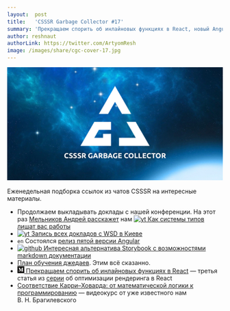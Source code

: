 ```yaml
---
layout:  post
title:   'CSSSR Garbage Collector #17'
summary: 'Прекращаем спорить об инлайновых функциях в React, новый Angular и другие интересные материалы из наших чатов'
author: reshnaut
authorLink: https://twitter.com/ArtyomResh
image: /images/share/cgc-cover-17.jpg
---
```


[github]: /images/icons/github.png
[medium]: /images/icons/medium.png
[yt]: /images/icons/youtube.png

![CSSSR Garbage Collector](/images/share/cgc-cover-17.jpg)

Еженедельная подборка ссылок из чатов CSSSR на интересные материалы.
- Продолжаем выкладывать доклады с нашей конференции. На этот раз [Мельников Андрей расскажет](https://github.com/typeetfunc) нам [![yt] Как системы типов лишат вас работы](https://youtu.be/yckjMWTuLSg)
- [![yt] Запись всех докладов с WSD в Киеве](https://www.youtube.com/watch?v=HRlSn8qqD-M&t=293s)
- `en` Состоялся [релиз пятой версии Angular](https://blog.angular.io/version-5-0-0-of-angular-now-available-37e414935ced)
- [![github] Интересная альтернатива Storybook с возможностями markdown документации](https://github.com/styleguidist/react-styleguidist)
- [План обучения джедаев](http://www.it-agency.ru/academy/jedi-plan/). Этим всё сказанно.
- [![medium] Прекращаем спорить об инлайновых функциях в React](https://flexport.engineering/ending-the-debate-on-inline-functions-in-react-8c03fabd144) — третья статья из [серии](https://flexport.engineering/@dounanshi) об оптимизации рендеринга в React
- [Соответствие Карри–Ховарда: от математической логики к программированию](http://www.mathnet.ru/php/presentation.phtml?presentid=18230) — видеокурс от уже известного нам В.&nbsp;Н.&nbsp;Брагилевского
